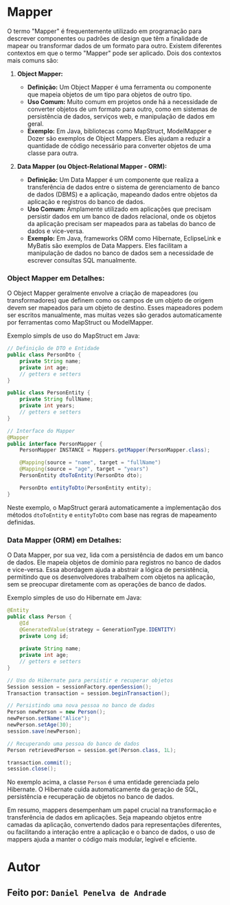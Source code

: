 # Mapper

O termo "Mapper" é frequentemente utilizado em programação para descrever componentes ou padrões de design que têm a finalidade de mapear ou transformar dados de um formato para outro. Existem diferentes contextos em que o termo "Mapper" pode ser aplicado. Dois dos contextos mais comuns são:

1. **Object Mapper:**
   - **Definição:** Um Object Mapper é uma ferramenta ou componente que mapeia objetos de um tipo para objetos de outro tipo.
   - **Uso Comum:** Muito comum em projetos onde há a necessidade de converter objetos de um formato para outro, como em sistemas de persistência de dados, serviços web, e manipulação de dados em geral.
   - **Exemplo:** Em Java, bibliotecas como MapStruct, ModelMapper e Dozer são exemplos de Object Mappers. Eles ajudam a reduzir a quantidade de código necessário para converter objetos de uma classe para outra.

2. **Data Mapper (ou Object-Relational Mapper - ORM):**
   - **Definição:** Um Data Mapper é um componente que realiza a transferência de dados entre o sistema de gerenciamento de banco de dados (DBMS) e a aplicação, mapeando dados entre objetos da aplicação e registros do banco de dados.
   - **Uso Comum:** Amplamente utilizado em aplicações que precisam persistir dados em um banco de dados relacional, onde os objetos da aplicação precisam ser mapeados para as tabelas do banco de dados e vice-versa.
   - **Exemplo:** Em Java, frameworks ORM como Hibernate, EclipseLink e MyBatis são exemplos de Data Mappers. Eles facilitam a manipulação de dados no banco de dados sem a necessidade de escrever consultas SQL manualmente.

### Object Mapper em Detalhes:

O Object Mapper geralmente envolve a criação de mapeadores (ou transformadores) que definem como os campos de um objeto de origem devem ser mapeados para um objeto de destino. Esses mapeadores podem ser escritos manualmente, mas muitas vezes são gerados automaticamente por ferramentas como MapStruct ou ModelMapper.

Exemplo simpls de uso do MapStruct em Java:

```java
// Definição de DTO e Entidade
public class PersonDto {
    private String name;
    private int age;
    // getters e setters
}

public class PersonEntity {
    private String fullName;
    private int years;
    // getters e setters
}

// Interface do Mapper
@Mapper
public interface PersonMapper {
    PersonMapper INSTANCE = Mappers.getMapper(PersonMapper.class);

    @Mapping(source = "name", target = "fullName")
    @Mapping(source = "age", target = "years")
    PersonEntity dtoToEntity(PersonDto dto);

    PersonDto entityToDto(PersonEntity entity);
}
```

Neste exemplo, o MapStruct gerará automaticamente a implementação dos métodos `dtoToEntity` e `entityToDto` com base nas regras de mapeamento definidas.

### Data Mapper (ORM) em Detalhes:

O Data Mapper, por sua vez, lida com a persistência de dados em um banco de dados. Ele mapeia objetos de domínio para registros no banco de dados e vice-versa. Essa abordagem ajuda a abstrair a lógica de persistência, permitindo que os desenvolvedores trabalhem com objetos na aplicação, sem se preocupar diretamente com as operações de banco de dados.

Exemplo simples de uso do Hibernate em Java:

```java
@Entity
public class Person {
    @Id
    @GeneratedValue(strategy = GenerationType.IDENTITY)
    private Long id;
    
    private String name;
    private int age;
    // getters e setters
}

// Uso do Hibernate para persistir e recuperar objetos
Session session = sessionFactory.openSession();
Transaction transaction = session.beginTransaction();

// Persistindo uma nova pessoa no banco de dados
Person newPerson = new Person();
newPerson.setName("Alice");
newPerson.setAge(30);
session.save(newPerson);

// Recuperando uma pessoa do banco de dados
Person retrievedPerson = session.get(Person.class, 1L);

transaction.commit();
session.close();
```

No exemplo acima, a classe `Person` é uma entidade gerenciada pelo Hibernate. O Hibernate cuida automaticamente da geração de SQL, persistência e recuperação de objetos no banco de dados.

Em resumo, mappers desempenham um papel crucial na transformação e transferência de dados em aplicações. Seja mapeando objetos entre camadas da aplicação, convertendo dados para representações diferentes, ou facilitando a interação entre a aplicação e o banco de dados, o uso de mappers ajuda a manter o código mais modular, legível e eficiente.

# Autor
## Feito por: `Daniel Penelva de Andrade`
